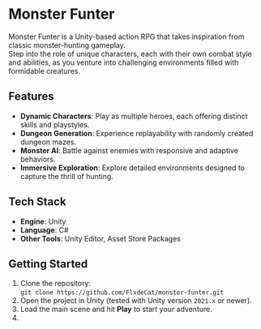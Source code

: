 # Monster Funter

Monster Funter is a Unity-based action RPG that takes inspiration from classic monster-hunting gameplay.  
Step into the role of unique characters, each with their own combat style and abilities, as you venture into challenging environments filled with formidable creatures.

## Features
- **Dynamic Characters**: Play as multiple heroes, each offering distinct skills and playstyles.  
- **Dungeon Generation**: Experience replayability with randomly created dungeon mazes.  
- **Monster AI**: Battle against enemies with responsive and adaptive behaviors.  
- **Immersive Exploration**: Explore detailed environments designed to capture the thrill of hunting.

## Tech Stack
- **Engine**: Unity  
- **Language**: C#  
- **Other Tools**: Unity Editor, Asset Store Packages

## Getting Started
1. Clone the repository:  
   `git clone https://github.com/FlxdeCat/monster-funter.git`
2. Open the project in Unity (tested with Unity version `2021.x` or newer).  
3. Load the main scene and hit **Play** to start your adventure.
4. 
